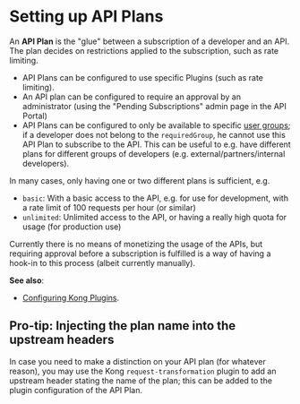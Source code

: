 # Setting up API Plans

An **API Plan** is the "glue" between a subscription of a developer and an API. The plan decides on restrictions applied to the subscription, such as rate limiting.

* API Plans can be configured to use specific Plugins (such as rate limiting).
* An API plan can be configured to require an approval by an administrator (using the "Pending Subscriptions" admin page in the API Portal)
* API Plans can be configured to only be available to specific [user groups](defining-user-groups.md); if a developer does not belong to the `requiredGroup`, he cannot use this API Plan to subscribe to the API. This can be useful to e.g. have different plans for different groups of developers (e.g. external/partners/internal developers).

In many cases, only having one or two different plans is sufficient, e.g.

* `basic`: With a basic access to the API, e.g. for use for development, with a rate limit of 100 requests per hour (or similar)
* `unlimited`: Unlimited access to the API, or having a really high quota for usage (for production use)

Currently there is no means of monetizing the usage of the APIs, but requiring approval before a subscription is fulfilled is a way of having a hook-in to this process (albeit currently manually).

**See also**:

* [Configuring Kong Plugins](configuring-kong-plugins.md).

## Pro-tip: Injecting the plan name into the upstream headers

In case you need to make a distinction on your API plan (for whatever reason), you may use the Kong `request-transformation` plugin to add an upstream header stating the name of the plan; this can be added to the plugin configuration of the API Plan.
